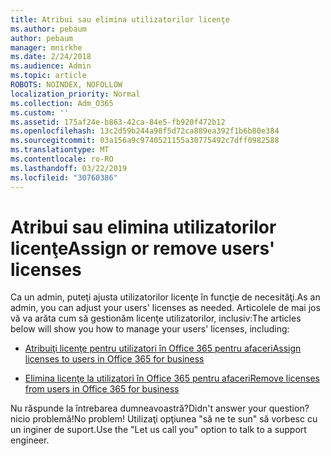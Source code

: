 ```yaml
---
title: Atribui sau elimina utilizatorilor licenţe
ms.author: pebaum
author: pebaum
manager: mnirkhe
ms.date: 2/24/2018
ms.audience: Admin
ms.topic: article
ROBOTS: NOINDEX, NOFOLLOW
localization_priority: Normal
ms.collection: Adm_O365
ms.custom: ''
ms.assetid: 175af24e-b863-42ca-84e5-fb920f472b12
ms.openlocfilehash: 13c2d59b244a98f5d72ca889ea392f1b6b80e384
ms.sourcegitcommit: 03a156a9c9740521155a30775492c7dff0982588
ms.translationtype: MT
ms.contentlocale: ro-RO
ms.lasthandoff: 03/22/2019
ms.locfileid: "30760386"
---
```

# <a name="assign-or-remove-users-licenses"></a><span data-ttu-id="b338f-102">Atribui sau elimina utilizatorilor licenţe</span><span class="sxs-lookup"><span data-stu-id="b338f-102">Assign or remove users' licenses</span></span>

<span data-ttu-id="b338f-103">Ca un admin, puteţi ajusta utilizatorilor licenţe în funcţie de necesităţi.</span><span class="sxs-lookup"><span data-stu-id="b338f-103">As an admin, you can adjust your users' licenses as needed.</span></span> <span data-ttu-id="b338f-104">Articolele de mai jos vă va arăta cum să gestionăm licenţe utilizatorilor, inclusiv:</span><span class="sxs-lookup"><span data-stu-id="b338f-104">The articles below will show you how to manage your users' licenses, including:</span></span>
  
- [<span data-ttu-id="b338f-105">Atribuiţi licenţe pentru utilizatori în Office 365 pentru afaceri</span><span class="sxs-lookup"><span data-stu-id="b338f-105">Assign licenses to users in Office 365 for business</span></span>](https://support.office.com/article/997596b5-4173-4627-b915-36abac6786dc)
    
- [<span data-ttu-id="b338f-106">Elimina licenţe la utilizatori în Office 365 pentru afaceri</span><span class="sxs-lookup"><span data-stu-id="b338f-106">Remove licenses from users in Office 365 for business</span></span>](https://support.office.com/article/9b497c85-d0a4-4735-80fa-d3565bc05bd1)
    
<span data-ttu-id="b338f-107">Nu răspunde la întrebarea dumneavoastră?</span><span class="sxs-lookup"><span data-stu-id="b338f-107">Didn't answer your question?</span></span> <span data-ttu-id="b338f-108">nicio problemă!</span><span class="sxs-lookup"><span data-stu-id="b338f-108">No problem!</span></span> <span data-ttu-id="b338f-109">Utilizaţi opţiunea "să ne te sun" să vorbesc cu un inginer de suport.</span><span class="sxs-lookup"><span data-stu-id="b338f-109">Use the "Let us call you" option to talk to a support engineer.</span></span>
  


